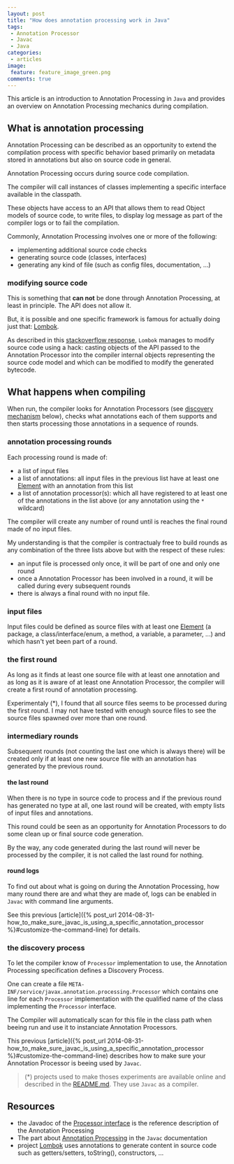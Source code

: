 ```yaml
---
layout: post
title: "How does annotation processing work in Java"
tags:
 - Annotation Processor
 - Javac
 - Java
categories:
 - articles
image:
 feature: feature_image_green.png
comments: true
---
```


This article is an introduction to Annotation Processing in ```Java``` and provides an overview on Annotation Processing mechanics during compilation.


## What is annotation processing

Annotation Processing can be described as an opportunity to extend the compilation process with specific behavior based primarily on metadata stored in annotations but also on source code in general.

Annotation Processing occurs during source code compilation.

The compiler will call instances of classes implementing a specific interface available in the classpath.

These objects have access to an API that allows them to read Object models of source code, to write files, to display log message as part of the compiler logs or to fail the compilation.

Commonly, Annotation Processing involves one or more of the following:

* implementing additional source code checks
* generating source code (classes, interfaces)
* generating any kind of file (such as config files, documentation, ...)

### modifying source code

This is something that **can not** be done through Annotation Processing, at least in principle. The API does not allow it.

But, it is possible and one specific framework is famous for actually doing just that: [Lombok](http://projectlombok.org).

As described in this [stackoverflow response](http://stackoverflow.com/questions/6107197/how-does-lombok-work/6108573#6108573), ```Lombok``` manages to modify source code using a hack: casting objects of the API passed to the Annotation Processor into the compiler internal objects representing the source code model and which can be modified to modify the generated bytecode.

## What happens when compiling

When run, the compiler looks for Annotation Processors (see [discovery mechanism](#the-discovery-process) below), checks what annotations each of them supports and then starts processing those annotations in a sequence of rounds.

### annotation processing rounds

Each processing round is made of:

* a list of input files
* a list of annotations: all input files in the previous list have at least one [Element](http://docs.oracle.com/javase/7/docs/api/javax/lang/model/element/Element.html) with an annotation from this list
* a list of annotation processor(s): which all have registered to at least one of the annotations in the list above (or any annotation using the ```*``` wildcard)

The compiler will create any number of round until is reaches the final round made of no input files.

My understanding is that the compiler is contractualy free to build rounds as any combination of the three lists above but with the respect of these rules:

* an input file is processed only once, it will be part of one and only one round
* once a Annotation Processor has been involved in a round, it will be called during every subsequent rounds
* there is always a final round with no input file.

### input files

Input files could be defined as source files with at least one [Element](http://docs.oracle.com/javase/7/docs/api/javax/lang/model/element/Element.html) (a package, a class/interface/enum, a method, a variable, a parameter, ...) and which hasn't yet been part of a round.

### the first round

As long as it finds at least one source file with at least one annotation and as long as it is aware of at least one Annotation Processor, the compiler will create a first round of annotation processing.

Experimentaly (*), I found that all source files seems to be processed during the first round. I may not have tested with enough source files to see the 
source files spawned over more than one round.

### intermediary rounds

Subsequent rounds (not counting the last one which is always there) will be created only if at least one new source file with an annotation has generated by the previous round.

#### the last round

When there is no type in source code to process and if the previous round has generated no type at all, one last round will be created, with empty lists of input files and annotations.

This round could be seen as an opportunity for Annotation Processors to do some clean up or final source code generation.

By the way, any code generated during the last round will never be processed by the compiler, it is not called the last round for nothing.

#### round logs

To find out about what is going on during the Annotation Processing, how many round there are and what they are made of, logs can be enabled in ```Javac``` with command line arguments.

See this previous [article]({% post_url 2014-08-31-how_to_make_sure_javac_is_using_a_specific_annotation_processor %}#customize-the-command-line) for details.

### the discovery process

To let the compiler know of ```Processor``` implementation to use, the Annotation Processing specification defines a Discovery Process.

One can create a file ```META-INF/service/javax.annotation.processing.Processor``` which contains one line for each ```Processor``` implementation with the qualified name of the class implementing the ```Processor``` interface.

The Compiler will automatically scan for this file in the class path when beeing run and use it to instanciate Annotation Processors.

This previous [article]({% post_url 2014-08-31-how_to_make_sure_javac_is_using_a_specific_annotation_processor %}#customize-the-command-line) describes how to make sure your Annotation Processor is beeing used by ```Javac```.

> (*) projects used to make thoses experiments are available online and described in the [README.md](https://github.com/lesaint/annotation-processing-explained#experimentations-on-annotation-processing). They use ```Javac``` as a compiler.

## Resources

* the Javadoc of the [Processor interface](http://docs.oracle.com/javase/7/docs/api/javax/annotation/processing/Processor.html) is the reference description of the Annotation Processing
* The part about [Annotation Processing](http://docs.oracle.com/javase/7/docs/technotes/tools/windows/javac.html#processing) in the ```Javac``` documentation
* project [Lombok](http://projectlombok.org) uses annotations to generate content in source code such as getters/setters, toString(), constructors, ...
